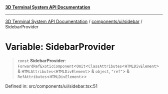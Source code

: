 [**3D Terminal System API Documentation**](../../../../README.md)

***

[3D Terminal System API Documentation](../../../../README.md) / [components/ui/sidebar](../README.md) / SidebarProvider

# Variable: SidebarProvider

> `const` **SidebarProvider**: `ForwardRefExoticComponent`\<`Omit`\<`ClassAttributes`\<`HTMLDivElement`\> & `HTMLAttributes`\<`HTMLDivElement`\> & `object`, `"ref"`\> & `RefAttributes`\<`HTMLDivElement`\>\>

Defined in: src/components/ui/sidebar.tsx:51
